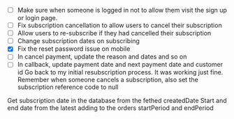 - [ ] Make sure when someone is logged in not to allow them visit the sign up or login page.
- [ ] Fix subscription cancellation to allow users to cancel their subscription
- [ ] Allow users to re-subscribe if they had cancelled their subscription
- [ ] Change subscription dates on subscribing
- [x] Fix the reset password issue on mobile
- [ ] In cancel payment, update the reason and dates and so on
- [ ] In callback, update payment date and next payment date and customer id
      Go back to my initial resubscription process. It was working just fine.
      Remember when someone cancels a subscription, also set the subscription reference code to null

Get subscription date in the database from the fethed createdDate
Start and end date from the latest adding to the orders startPeriod and endPeriod
